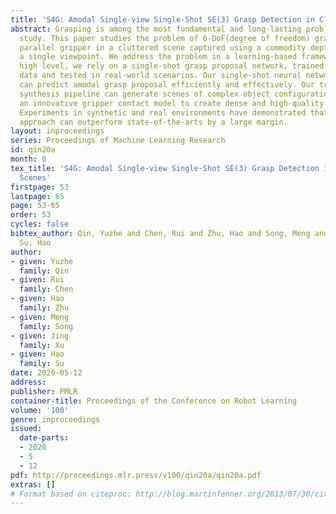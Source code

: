 ```yaml
---
title: 'S4G: Amodal Single-view Single-Shot SE(3) Grasp Detection in Cluttered Scenes'
abstract: Grasping is among the most fundamental and long-lasting problems in robotics
  study. This paper studies the problem of 6-DoF(degree of freedom) grasping by a
  parallel gripper in a cluttered scene captured using a commodity depth sensor from
  a single viewpoint. We address the problem in a learning-based framework. At the
  high level, we rely on a single-shot grasp proposal network, trained with synthetic
  data and tested in real-world scenarios. Our single-shot neural network architecture
  can predict amodal grasp proposal efficiently and effectively. Our training data
  synthesis pipeline can generate scenes of complex object configuration and leverage
  an innovative gripper contact model to create dense and high-quality grasp annotations.
  Experiments in synthetic and real environments have demonstrated that the proposed
  approach can outperform state-of-the-arts by a large margin.
layout: inproceedings
series: Proceedings of Machine Learning Research
id: qin20a
month: 0
tex_title: 'S4G: Amodal Single-view Single-Shot SE(3) Grasp Detection in Cluttered
  Scenes'
firstpage: 53
lastpage: 65
page: 53-65
order: 53
cycles: false
bibtex_author: Qin, Yuzhe and Chen, Rui and Zhu, Hao and Song, Meng and Xu, Jing and
  Su, Hao
author:
- given: Yuzhe
  family: Qin
- given: Rui
  family: Chen
- given: Hao
  family: Zhu
- given: Meng
  family: Song
- given: Jing
  family: Xu
- given: Hao
  family: Su
date: 2020-05-12
address: 
publisher: PMLR
container-title: Proceedings of the Conference on Robot Learning
volume: '100'
genre: inproceedings
issued:
  date-parts:
  - 2020
  - 5
  - 12
pdf: http://proceedings.mlr.press/v100/qin20a/qin20a.pdf
extras: []
# Format based on citeproc: http://blog.martinfenner.org/2013/07/30/citeproc-yaml-for-bibliographies/
---
```

